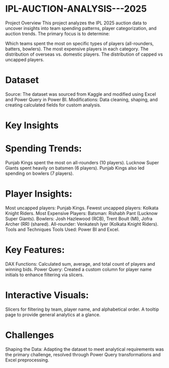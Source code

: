 # IPL-AUCTION-ANALYSIS---2025 
Project Overview
This project analyzes the IPL 2025 auction data to uncover insights into team spending patterns, player categorization, and auction trends. The primary focus is to determine:

Which teams spent the most on specific types of players (all-rounders, batters, bowlers).
The most expensive players in each category.
The distribution of overseas vs. domestic players.
The distribution of capped vs uncapped players.
# Dataset
Source: The dataset was sourced from Kaggle and modified using Excel and Power Query in Power BI.
Modifications: Data cleaning, shaping, and creating calculated fields for custom analysis.
# Key Insights
# Spending Trends:
Punjab Kings spent the most on all-rounders (10 players).
Lucknow Super Giants spent heavily on batsmen (6 players).
Punjab Kings also led spending on bowlers (7 players).
# Player Insights:
Most uncapped players: Punjab Kings.
Fewest uncapped players: Kolkata Knight Riders.
Most Expensive Players:
Batsman: Rishabh Pant (Lucknow Super Giants).
Bowlers: Josh Hazlewood (RCB), Trent Boult (MI), Jofra Archer (RR) (shared).
All-rounder: Venkatesh Iyer (Kolkata Knight Riders).
Tools and Techniques
Tools Used: Power BI and Excel.
# Key Features:
DAX Functions: Calculated sum, average, and total count of players and winning bids.
Power Query: Created a custom column for player name initials to enhance filtering via slicers.
# Interactive Visuals:
Slicers for filtering by team, player name, and alphabetical order.
A tooltip page to provide general analytics at a glance.
# Challenges
Shaping the Data: Adapting the dataset to meet analytical requirements was the primary challenge, resolved through Power Query transformations and Excel preprocessing.

